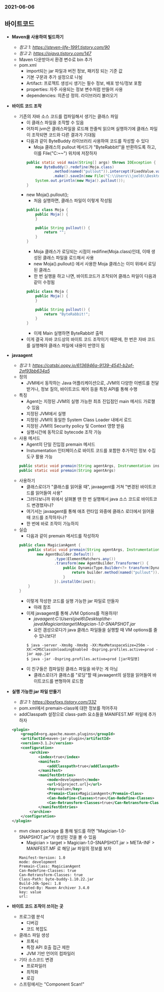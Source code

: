 ### 2021-06-06

## 바이트코드
- **Maven을 사용하여 빌드하기**
    - *참고 1: https://steven-life-1991.tistory.com/90*
    - *참고 2: https://ojava.tistory.com/147*
    - Maven 다운받아서 환경 변수로 bin 추가
    - pom.xml
        - import되는 jar 파일과 버전 정보, 패키징 되는 기준 값
        - 기본 구문과 추가 설정으로 나뉨
        - Artifact: 프로젝트 생성시 생기는 필수 정보, 배포 방식/정보 포함
        - properties: 자주 사용되는 정보 변수처럼 만들어 사용
        - dependencies: 의존성 정의. 라이브러리 불러오기

- **바이트 코드 조작**
    - 기존의 자바 소스 코드를 컴파일해서 생기는 클래스 파일
        - 이 클래스 파일을 조작할 수 있음
        - 어차피 jvm은 클래스파일을 로드해 한줄씩 읽으며 실행하기에 클래스 파일이 조작되면 코드와 다른 결과가 기대됨
        - 다음과 같이 ByteBuddy 라이브러리 사용하여 코드를 작성할 수 있다
            - Moja 클래스의 pullout 메서드가 "ByteRabbit!"을 반환하도록 하고, 이를 File("C:~~") 위치에 저장하자
            ```java
            public static void main(String[] args) throws IOException {
                new ByteBuddy().redefine(Moja.class)
                        .method(named("pullout")).intercept(FixedValue.value("ByteRabbit!"))
                        .make().saveIn(new File("C:\\Users\\joel6\\Desktop\\the-java\\bytecode\\target\\classes"));
                System.out.println(new Moja().pullout());
            }
            ```
        - new Moja().pullout(); 
            - 처음 실행하면, 클래스 파일이 이렇게 작성됨
            ```java
            public class Moja {
                public Moja() {
                }
            
                public String pullout() {
                    return "";
                }
            }
            ```
            - Moja 클래스가 로딩되는 시점이 redifine(Moja.class)인데, 이때 생성된 클래스 파일을 로드해서 사용
            - new Moja().pullout() 에서 사용한 Moja 클래스는 이미 위에서 로딩된 클래스
            - 한 번 실행을 하고 나면, 바이트코드가 조작되어 클래스 파일이 다음과 같이 수정됨
            ```java
            public class Moja {
                public Moja() {
                }
            
                public String pullout() {
                    return "ByteRabbit!";
                }
            }
            ```
            - 이제 Main 실행하면 ByteRabbit! 출력
        - 이게 결국 자바 코드상의 바이트 코드 조작이기 때문에, 한 번은 자바 코드를 실행해야 클래스 파일에 내용이 반영이 됨
        
- **javaagent**
    - *참고 1: https://catsbi.oopy.io/6136946a-9139-4541-b2af-2af93bb634a5*
    - 정의
        - JVM에서 동작하는 Java 어플리케이션으로, JVM의 다양한 이벤트를 전달 받거나, 정보 질의, 바이트코드 제어 등을 특정 API를 통해 수행
    - 특징
        - Agent는 지정된 JVM의 실행 가능한 최초 진입점인 main 메서드 가로챌 수 있음
        - 지정된 JVM에서 실행
        - 지정된 JVM의 동일한 System Class Loader 내에서 로드
        - 지정된 JVM의 Security policy 및 Context 영향 받음
        - 실행시간에 동적으로 bytecode 조작 가능
    - 사용 메서드
        - Agent의 단일 진입점 premain 메서드
        - Instumentation 인터페이스로 바이트 코드를 포함한 추가적인 정보 수집 도구 활용 가능
        ```java
        public static void premain(String agentArgs, Instrumentation inst);
        public static void premain(String agentArgs)
        ```
    - 사용하기
        - 클래스로더가 "클래스를 읽어올 때", javaagent를 거쳐 "변경된 바이트코드를 읽어들여 사용"
        - 그러다보니까 위에서 살펴볼 땐 한 번 실행해서 java 소스 코드로 바이트코드 변경했자나?
        - 여기서는 javaagent를 통해 애초 런타임 와중에 클래스 로더에서 읽어올 때 코드를 조작하자나?
        - 한 번에 바로 조작이 가능하지
    - 실습
        - 다음과 같이 premain 메서드를 작성하자
        ```java
        public class MagicianAgent {
            public static void premain(String agentArgs, Instrumentation inst) {
                new AgentBuilder.Default()
                        .type(ElementMatchers.any())
                        .transform(new AgentBuilder.Transformer() {
                            public DynamicType.Builder<?> transform(DynamicType.Builder<?> builder, TypeDescription typeDescription, ClassLoader classLoader, JavaModule javaModule) {
                                return builder.method(named("pullout")).intercept(FixedValue.value("RabbitRabbit!"));
                            }
                        }).installOn(inst);
            }
        }
        ```    
        - 이렇게 작성한 코드를 실행 가능한 jar 파일로 만들자
            - 아래 참조
        - 이제 javaagent를 통해 JVM Options를 적용하자!
            - *javaagent:C:\Users\joel6\Desktop\the-java\Magician\target\Magician-1.0-SNAPSHOT.jar*
            - 요런 갬성으로다가 java 클래스 파일들을 실행할 때 VM options를 줄 수 있나보다!
            ```
            $ java -server -Xms8g -Xmx8g -XX:MaxMetaspaceSize=256m -XX:+CMSClassUnloadingEnabled -Dspring.profiles.active=prod -jar app.jar 
            $ java -jar -Dspring.profiles.active=prod [jar파일명] 
            ```
        - 이 친구들은 컴파일된 클래스 파일을 바꾸는 게 아님
            - 클래스로더가 클래스를 "로딩"할 때 javaagent의 설정을 읽어들여 바이트코드를 변형하여 로드함

- **실행 가능한 jar 파일 만들기**
    - *참고 1: https://boxfoxs.tistory.com/332*
    - pom.xml에서 premain-class에 대한 정보를 적어주자
    - addClasspath 설정으로 class-path 요소들을 MANIFEST.MF 파일에 추가하자
    ```xml
    <plugin>
        <groupId>org.apache.maven.plugins</groupId>
        <artifactId>maven-jar-plugin</artifactId>
        <version>3.1.2</version>
        <configuration>
            <archive>
                <index>true</index>
                <manifest>
                    <addClasspath>true</addClasspath>
                </manifest>
                <manifestEntries>
                    <mode>development</mode>
                    <url>${project.url}</url>
                    <key>value</key>
                    <Premain-Class>MagicianAgent</Premain-Class>
                    <Can-Redefine-Classes>true</Can-Redefine-Classes>
                    <Can-Retransform-Classes>true</Can-Retransform-Classes>
                </manifestEntries>
            </archive>
        </configuration>
    </plugin>
    ```
    - mvn clean package 를 통해 빌드를 하면 "Magician-1.0-SNAPSHOT.jar"가 생성된 것을 볼 수 있음
        - Magician > target > Magician-1.0-SNAPSHOT.jar > META-INF > MANIFEST.MF 로 해당 jar 파일의 정보를 보자
        ```
        Manifest-Version: 1.0
        mode: development
        Premain-Class: MagicianAgent
        Can-Redefine-Classes: true
        Can-Retransform-Classes: true
        Class-Path: byte-buddy-1.10.22.jar
        Build-Jdk-Spec: 1.8
        Created-By: Maven Archiver 3.4.0
        key: value
        url:
        ```

- **바이트 코드 조작이 쓰이는 곳**
    - 프로그램 분석
        - 디버깅
        - 코드 복잡도
    - 클래스 파일 생성
        - 프록시
        - 특정 API 호출 접근 제한
        - JVM 기반 언어의 컴파일러
    - 기타 소스코드 변경
        - 프로파일러
        - 최적화
        - 로깅
    - 스프링에서는 "Component Scan!"
    